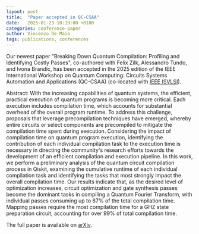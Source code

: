 ```yaml
---
layout: post
title:  "Paper accepted in QC-CSAA"
date:   2025-01-23 10:19:00 +0100
categories: conference-paper
author: Vincenzo De Maio
tags: publications, conferences
---
```

Our newest paper "Breaking Down Quantum Compilation: Profiling and Identifying Costly Passes", co-authored with Felix Zilk, Alessandro Tundo, and Ivona Brandic, has been accepted in the 2025 edition of the IEEE International Workshop on Quantum Computing: Circuits Systems Automation and Applications (QC-CSAA) (co-located with [IEEE ISVLSI](https://www.ieee-isvlsi.org/ISVLSI_2025_Website/index.html)). 

Abstract: With the increasing capabilities of quantum systems, the efficient, practical execution of quantum programs is becoming more critical. Each execution includes compilation time, which accounts for substantial overhead of the overall program runtime. To address this challenge, proposals that leverage precompilation techniques have emerged, whereby entire circuits or select components are precompiled to mitigate the compilation time spent during execution. Considering the impact of compilation time on quantum program execution, identifying the contribution of each individual compilation task to the execution time is necessary in directing the community's research efforts towards the development of an efficient compilation and execution pipeline. In this work, we perform a preliminary analysis of the quantum circuit compilation process in Qiskit, examining the cumulative runtime of each individual compilation task and identifying the tasks that most strongly impact the overall compilation time. Our results indicate that, as the desired level of optimization increases, circuit optimization and gate synthesis passes become the dominant tasks in compiling a Quantum Fourier Transform, with individual passes consuming up to 87% of the total compilation time. Mapping passes require the most compilation time for a GHZ state preparation circuit, accounting for over 99% of total compilation time. 

The full paper is available on [arXiv](https://arxiv.org/abs/2504.15141).


